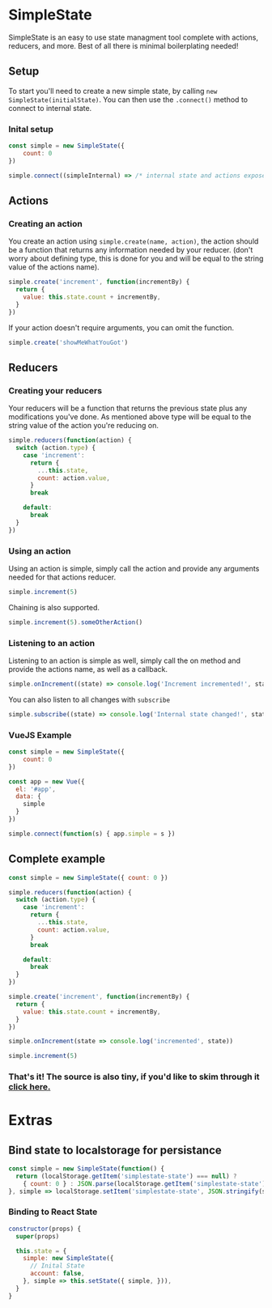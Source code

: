 # SimpleState

SimpleState is an easy to use state managment tool complete with actions, reducers, and more. Best of all there is minimal boilerplating needed!

## Setup
To start you'll need to create a new simple state, by calling `new SimpleState(initialState)`. You can then use the `.connect()` method to connect to internal state.

### Inital setup

```javascript
const simple = new SimpleState({
	count: 0
})

simple.connect((simpleInternal) => /* internal state and actions exposed here */))
```

## Actions

### Creating an action
You create an action using `simple.create(name, action)`, the action should be a function that returns any information needed by your reducer. (don't worry about defining type, this is done for you and will be equal to the string value of the actions name).

```javascript
simple.create('increment', function(incrementBy) {
  return {
    value: this.state.count + incrementBy,
  }
})
```

If your action doesn't require arguments, you can omit the function.

```javascript
simple.create('showMeWhatYouGot')
```

## Reducers

### Creating your reducers
Your reducers will be a function that returns the previous state plus any modifications you've done. As mentioned above type will be equal to the string value of the action you're reducing on.

```javascript
simple.reducers(function(action) {
  switch (action.type) {
    case 'increment':
      return {
        ...this.state,
        count: action.value,
      }
      break

    default:
      break
  }
})
```

### Using an action
Using an action is simple, simply call the action and provide any arguments needed for that actions reducer.

```javascript
simple.increment(5)
```

Chaining is also supported.
```javascript
simple.increment(5).someOtherAction()
```

### Listening to an action
Listening to an action is simple as well, simply call the on method and provide the actions name, as well as a callback.

```javascript
simple.onIncrement((state) => console.log('Increment incremented!', state))
```

You can also listen to all changes with `subscribe`

```javascript
simple.subscribe((state) => console.log('Internal state changed!', state))
```

### VueJS Example

```javascript
const simple = new SimpleState({
	count: 0
})

const app = new Vue({
  el: '#app',
  data: {
    simple
  }
})

simple.connect(function(s) { app.simple = s })
```


## Complete example

```javascript
const simple = new SimpleState({ count: 0 })

simple.reducers(function(action) {
  switch (action.type) {
    case 'increment':
      return {
        ...this.state,
        count: action.value,
      }
      break

    default:
      break
  }
})

simple.create('increment', function(incrementBy) {
  return {
    value: this.state.count + incrementBy,
  }
})

simple.onIncrement(state => console.log('incremented', state))

simple.increment(5)
```


### That's it! The source is also tiny, if you'd like to skim through it [click here.](https://gitlab.com/wski/SimpleState/blob/master/src.js)

# Extras

## Bind state to localstorage for persistance

```javascript
const simple = new SimpleState(function() {
  return (localStorage.getItem('simplestate-state') === null) ?
    { count: 0 } : JSON.parse(localStorage.getItem('simplestate-state'))
}, simple => localStorage.setItem('simplestate-state', JSON.stringify(simple.state)))
```


### Binding to React State

```javascript
constructor(props) {
  super(props)

  this.state = {
    simple: new SimpleState({
      // Inital State
      account: false,
    }, simple => this.setState({ simple, })),
  }
}
```